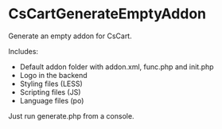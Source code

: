 # CsCartGenerateEmptyAddon
Generate an empty addon for CsCart.

Includes:
* Default addon folder with addon.xml, func.php and init.php
* Logo in the backend
* Styling files (LESS)
* Scripting files (JS)
* Language files (po)

Just run generate.php from a console.
